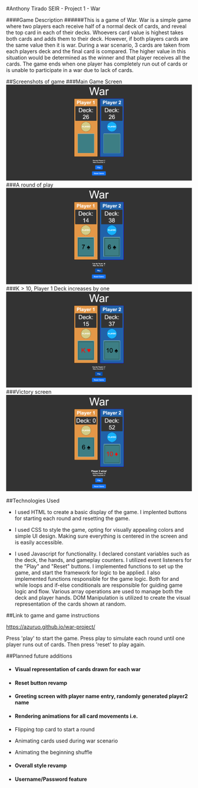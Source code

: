 #Anthony Tirado SEIR - Project 1 - War

####Game Description
######This is a game of War. War is a simple game where two players each receive half of a normal deck of cards, and reveal the top card in each of their decks. Whoevers card value is highest takes both cards and adds them to their deck. However, if both players cards are the same value then it is war. During a war scenario, 3 cards are taken from each players deck and the final card is compared. The higher value in this situation would be determined as the winner and that player receives all the cards. The game ends when one player has completely run out of cards or is unable to participate in a war due to lack of cards.

##Screenshots of game
###Main Game Screen
![screenshot1](/screenshots/Screenshot%202023-10-12%20at%203.01.19%20PM.png)
###A round of play
![screenshot2](/screenshots/Screenshot%202023-10-12%20at%203.01.37%20PM.png)
###K > 10, Player 1 Deck increases by one
![screenshot3](/screenshots/Screenshot%202023-10-12%20at%203.01.48%20PM.png)
###Victory screen
![screenshot4](/screenshots/Screenshot%202023-10-12%20at%203.02.05%20PM.png)

##Technologies Used

- I used HTML to create a basic display of the game. I implented buttons for starting each round and resetting the game.

- I used CSS to style the game, opting for visually appealing colors and simple UI design. Making sure everything is centered in the screen and is easily accessible.

- I used Javascript for functionality. I declared constant variables such as the deck, the hands, and gameplay counters. I utilized event listeners for the "Play" and "Reset" buttons. I implemented functions to set up the game, and start the framework for logic to be applied. I also implemented functions responsible for the game logic. Both for and while loops and if-else conditionals are responsible for guiding game logic and flow. Various array operations are used to manage both the deck and player hands. DOM Manipulation is utilized to create the visual representation of the cards shown at random.

##Link to game and game instructions

https://azuruo.github.io/war-project/

Press 'play' to start the game. Press play to simulate each round until one player runs out of cards. Then press 'reset' to play again.

##Planned future additions

- #### Visual representation of cards drawn for each war
- #### Reset button revamp
- #### Greeting screen with player name entry, randomly generated player2 name

- #### Rendering animations for all card movements i.e.
- Flipping top card to start a round
- Animating cards used during war scenario
- Animating the beginning shuffle

- #### Overall style revamp
- #### Username/Password feature
